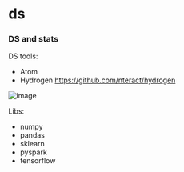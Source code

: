 # ds
### DS and stats

DS tools:
* Atom
* Hydrogen https://github.com/nteract/hydrogen

![image](https://user-images.githubusercontent.com/17080117/122006115-c05d1600-cdb6-11eb-8c02-e2462f5dc66d.png)

Libs:
* numpy 
* pandas
* sklearn
* pyspark
* tensorflow



